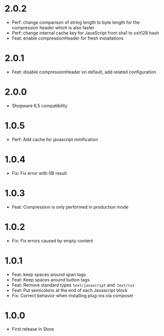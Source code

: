 # 2.0.2

* Perf: change comparison of string length to byte length for the compression header which is also faster
* Perf: change internal cache key for JavaScript from sha1 to xxh128 hash
* Feat: enable compressionHeader for fresh installations

# 2.0.1

* Feat: disable compressionHeader on default, add related configuration

# 2.0.0

* Shopware 6.5 compatibility

# 1.0.5

* Perf: Add cache for javascript minification

# 1.0.4

* Fix: Fix error with 0B result

# 1.0.3

* Feat: Compression is only performed in production mode
 
# 1.0.2

* Fix: Fix errors caused by empty content

# 1.0.1

* Feat: keep spaces around span tags
* Feat: Keep spaces around button tags
* Feat: Remove standard types `text/javascript` and` text/css`
* Feat: Put semicolons at the end of each Javascript block
* Fix: Correct behavior when installing plug-ins via composer

# 1.0.0

* First release in Store
